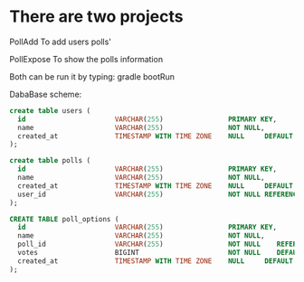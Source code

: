 # There are two projects

PollAdd
To add users polls'

PollExpose
To show the polls information


Both can be run it by typing: gradle bootRun

DabaBase scheme:

```sql
create table users (
  id                      VARCHAR(255)                PRIMARY KEY,
  name                    VARCHAR(255)                NOT NULL,
  created_at              TIMESTAMP WITH TIME ZONE    NULL     DEFAULT now()
);

create table polls (
  id                      VARCHAR(255)                PRIMARY KEY,
  name                    VARCHAR(255)                NOT NULL,
  created_at              TIMESTAMP WITH TIME ZONE    NULL     DEFAULT now(),
  user_id                 VARCHAR(255)                NOT NULL REFERENCES users(id)
);

CREATE TABLE poll_options (
  id                      VARCHAR(255)                PRIMARY KEY,
  name                    VARCHAR(255)                NOT NULL,
  poll_id                 VARCHAR(255)                NOT NULL    REFERENCES polls(id),
  votes                   BIGINT                      NOT NULL    DEFAULT 0,
  created_at              TIMESTAMP WITH TIME ZONE    NULL     DEFAULT now()
);
```